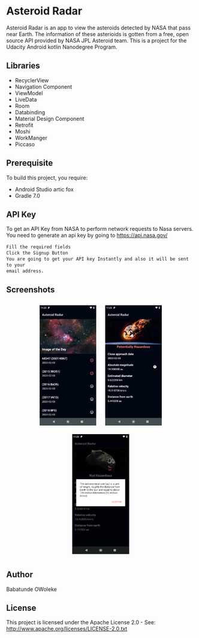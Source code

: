 # Asteroid Radar

Asteroid Radar is an app to view the asteroids detected by NASA that pass near Earth. The information of these asterioids is gotten from a free, open source API provided by NASA JPL Asteroid team.
This  is a project for the Udacity Android kotlin Nanodegree Program.

## Libraries
- RecyclerView
- Navigation Component
- ViewModel
- LiveData
- Room
- Databinding
- Material Design Component
- Retrofit
- Moshi
- WorkManger
- Piccaso

## Prerequisite
To build this project, you require:
- Android Studio artic fox
- Gradle 7.0

## API Key
To get an API Key from NASA to perform network requests to Nasa servers.
You need to generate an api key by going to https://api.nasa.gov/ 
```
Fill the required fields 
Click the Signup Button
You are going to get your API key Instantly and also it will be sent to your 
email address.
```

## Screenshots
<h4 align="center">
<img src="screenshots/screen_1.png" width="30%" vspace="10" hspace="10">
<img src="screenshots/screen_2.png" width="30%" vspace="10" hspace="10">
<img src="screenshots/screen_4.png" width="30%" vspace="10" hspace="10">


## Author
Babatunde OWoleke

## License
This project is licensed under the Apache License 2.0 - See: http://www.apache.org/licenses/LICENSE-2.0.txt




